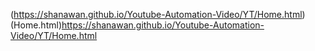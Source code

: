 (https://shanawan.github.io/Youtube-Automation-Video/YT/Home.html)
(Home.html)https://shanawan.github.io/Youtube-Automation-Video/YT/Home.html
